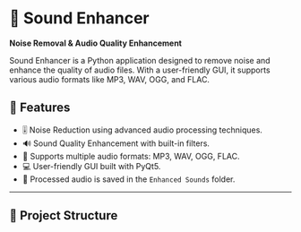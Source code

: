 # 🎵 Sound Enhancer
**Noise Removal & Audio Quality Enhancement**

Sound Enhancer is a Python application designed to remove noise and enhance the quality of audio files. With a user-friendly GUI, it supports various audio formats like MP3, WAV, OGG, and FLAC.

## 🌟 Features
- 🎚️ Noise Reduction using advanced audio processing techniques.
- 🔊 Sound Quality Enhancement with built-in filters.
- 🎵 Supports multiple audio formats: MP3, WAV, OGG, FLAC.
- 💻 User-friendly GUI built with PyQt5.
- 📁 Processed audio is saved in the `Enhanced Sounds` folder.

---

## 📂 Project Structure
